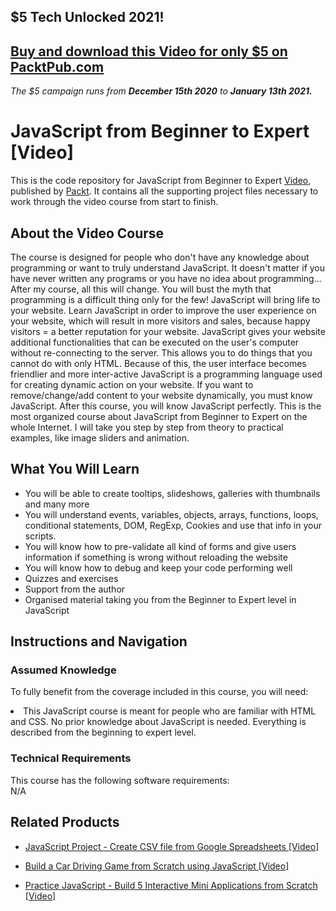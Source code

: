 ## $5 Tech Unlocked 2021!
[Buy and download this Video for only $5 on PacktPub.com](https://www.packtpub.com/product/javascript-from-beginner-to-expert-video/9781788838139)
-----
*The $5 campaign         runs from __December 15th 2020__ to __January 13th 2021.__*




# JavaScript from Beginner to Expert [Video]
This is the code repository for JavaScript from Beginner to Expert [Video](https://www.packtpub.com/application-development/javascript-beginner-expert-video), published by [Packt](https://www.packtpub.com/?utm_source=github). It contains all the supporting project files necessary to work through the video course from start to finish.
## About the Video Course
The course is designed for people who don't have any knowledge about programming or want to truly understand JavaScript. It doesn't matter if you have never written any programs or you have no idea about programming... After my course, all this will change. You will bust the myth that programming is a difficult thing only for the few! JavaScript will bring life to your website. Learn JavaScript in order to improve the user experience on your website, which will result in more visitors and sales, because happy visitors = a better reputation for your website. JavaScript gives your website additional functionalities that can be executed on the user's computer without re-connecting to the server. This allows you to do things that you cannot do with only HTML. Because of this, the user interface becomes friendlier and more inter-active JavaScript is a programming language used for creating dynamic action on your website. If you want to remove/change/add content to your website dynamically, you must know JavaScript. After this course, you will know JavaScript perfectly. This is the most organized course about JavaScript from Beginner to Expert on the whole Internet. I will take you step by step from theory to practical examples, like image sliders and animation.



<H2>What You Will Learn</H2>
<DIV class=book-info-will-learn-text>
<UL>
<LI> You will be able to create tooltips, slideshows, galleries with thumbnails and many more</li>
<LI>You will understand events, variables, objects, arrays, functions, loops, conditional statements, DOM, RegExp, Cookies and use that info in your scripts.</li>
<LI>You will know how to pre-validate all kind of forms and give users information if something is wrong without reloading the website</li>
<LI>You will know how to debug and keep your code performing well</li>
<LI>Quizzes and exercises</li>
<LI>Support from the author</li>
<LI>Organised material taking you from the Beginner to Expert level in JavaScript</li>
</UL></DIV>

## Instructions and Navigation
### Assumed Knowledge
To fully benefit from the coverage included in this course, you will need:<br/>
<DIV class=book-info-will-learn-text>
<LI> This JavaScript course is meant for people who are familiar with HTML and CSS. No prior knowledge about JavaScript is needed. Everything is described from the beginning to expert level.	</LI>
<DIV>

### Technical Requirements
This course has the following software requirements:<br/>
N/A

## Related Products
* [JavaScript Project - Create CSV file from Google Spreadsheets [Video]
](https://www.packtpub.com/application-development/javascript-project-create-csv-file-google-spreadsheets-video)

* [Build a Car Driving Game from Scratch using JavaScript [Video]
]( https://www.packtpub.com/application-development/build-car-driving-game-scratch-using-javascript-video)

* [Practice JavaScript - Build 5 Interactive Mini Applications from Scratch [Video]
]( https://www.packtpub.com/application-development/practice-javascript-build-5-interactive-mini-applications-scratch-video)
